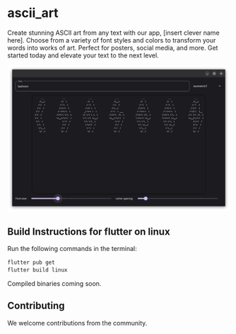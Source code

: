 # ascii_art

Create stunning ASCII art from any text with our app, [insert clever name here]. Choose from a variety of font styles and colors to transform your words into works of art. Perfect for posters, social media, and more. Get started today and elevate your text to the next level.

![screenshot](image-1.png)

## Build Instructions for flutter on linux

Run the following commands in the terminal:

```bash
flutter pub get
flutter build linux
```

Compiled binaries coming soon.

## Contributing

We welcome contributions from the community. 

